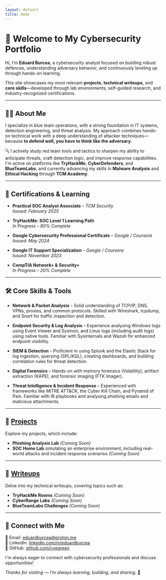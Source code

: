 ```yaml
---
layout: default
title: Home
---
```


# 👋 Welcome to My Cybersecurity Portfolio

Hi, I’m **Eduard Burcea**, a cybersecurity analyst focused on building robust defences, understanding adversary behavior, and continuously leveling up through hands-on learning.

This site showcases my most relevant **projects**, **technical writeups**, and **core skills**—developed through lab environments, self-guided research, and industry-recognized certifications.

---

## 🧑‍💻 About Me

I specialize in blue team operations, with a strong foundation in IT systems, detection engineering, and threat analysis. My approach combines hands-on technical work with a deep understanding of attacker techniques—because **to defend well, you have to think like the adversary**.

🔍 I actively study red team tools and tactics to sharpen my ability to anticipate threats, craft detection logic, and improve response capabilities. I'm active on platforms like **TryHackMe**, **CyberDefenders**, and **BlueTeamLabs**, and currently advancing my skills in **Malware Analysis** and **Ethical Hacking** through **TCM Academy**.

---

## 📜 Certifications & Learning

- **Practical SOC Analyst Associate** – *TCM Security*  
  *Issued: February 2025*

- **TryHackMe: SOC Level 1 Learning Path**  
  *In Progress – 80% Complete*

- **Google Cybersecurity Professional Certificate** – *Google / Coursera*  
  *Issued: May 2024*

- **Google IT Support Specialization** – *Google / Coursera*  
  *Issued: November 2023*

- **CompTIA Network+ & Security+**  
  *In Progress – 20% Complete*

---

## 🛠️ Core Skills & Tools

- **Network & Packet Analysis** – Solid understanding of TCP/IP, DNS, VPNs, proxies, and common protocols. Skilled with Wireshark, tcpdump, and Snort for traffic inspection and detection.

- **Endpoint Security & Log Analysis** – Experience analysing Windows logs using Event Viewer and Sysmon, and Linux logs (including audit logs) using native tools. Familiar with Sysinternals and Wazuh for enhanced endpoint visibility.

- **SIEM & Detection** – Proficient in using Splunk and the Elastic Stack for log ingestion, querying (SPL/KQL), creating dashboards, and building correlation rules for threat detection.

- **Digital Forensics** – Hands-on with memory forensics (Volatility), artifact extraction (KAPE), and forensic imaging (FTK Imager).

- **Threat Intelligence & Incident Response** – Experienced with frameworks like MITRE ATT&CK, the Cyber Kill Chain, and Pyramid of Pain. Familiar with IR playbooks and analysing phishing emails and malicious attachments.

---

## 📂 [Projects](./projects.md)

Explore my projects, which include:

- **Phishing Analysis Lab** *(Coming Soon)*  
- **SOC Home Lab** simulating an enterprise environment, including real-world attacks and incident response scenarios *(Coming Soon)*

---

## 🧠 [Writeups](./writeups.md)

Delve into my technical writeups, covering topics such as:

- **TryHackMe Rooms** *(Coming Soon)*  
- **CyberRange Labs** *(Coming Soon)*  
- **BlueTeamLabs Challenges** *(Coming Soon)*

---

## 🔗 Connect with Me

📧 Email: [eduardburcea@proton.me](mailto:eduardburcea@proton.me)  
🔗 LinkedIn: [linkedin.com/in/eduardburcea](https://linkedin.com/in/eduardburcea)  
🐙 GitHub: [github.com/cyegreen](https://github.com/cyegreen)

I'm always eager to connect with cybersecurity professionals and discuss opportunities!

*Thanks for visiting — I’m always learning, building, and sharing.* 🔐
